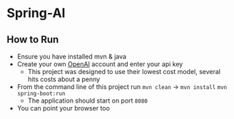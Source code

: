 # Spring-AI

## How to Run

* Ensure you have installed mvn & java
* Create your own [OpenAI](https://openai.com/) account and enter your api key
  * This project was designed to use their lowest cost model, several hits costs about a penny
* From the command line of this project run `mvn clean` -> `mvn install` `mvn spring-boot:run`
  * The application should start on port `8080`
* You can point your browser too 
